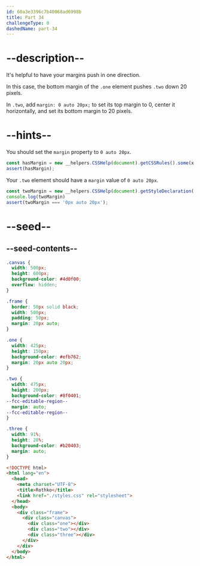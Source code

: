 ```yaml
---
id: 60a3e3396c7b40068ad6998b
title: Part 34
challengeType: 0
dashedName: part-34
---
```


# --description--

It's helpful to have your margins push in one direction.

In this case, the bottom margin of the `.one` element pushes `.two` down 20 pixels.

In `.two`, add `margin: 0 auto 20px;` to set its top margin to 0, center it horizontally, and set its bottom margin to 20 pixels.

# --hints--

You should set the `margin` property to `0 auto 20px`.

```js
const hasMargin = new __helpers.CSSHelp(document).getCSSRules().some(x => x.style.margin === '0px auto 20px');
assert(hasMargin);
```

Your `.two` element should have a `margin` value of `0 auto 20px`.

```js
const twoMargin = new __helpers.CSSHelp(document).getStyleDeclaration('.two').getPropertyValue('margin');
console.log(twoMargin)
assert(twoMargin === '0px auto 20px');
```

# --seed--

## --seed-contents--

```css
.canvas {
  width: 500px;
  height: 600px;
  background-color: #4d0f00;
  overflow: hidden;
}

.frame {
  border: 50px solid black;
  width: 500px;
  padding: 50px;
  margin: 20px auto;
}

.one {
  width: 425px;
  height: 150px;
  background-color: #efb762;
  margin: 20px auto 20px;
}

.two {
  width: 475px;
  height: 200px;
  background-color: #8f0401;
--fcc-editable-region--
  margin: auto;
--fcc-editable-region--
}

.three {
  width: 91%;
  height: 28%;
  background-color: #b20403;
  margin: auto;
}
```

```html
<!DOCTYPE html>
<html lang="en">
  <head>
    <meta charset="UTF-8">
    <title>Rothko</title>
    <link href="./styles.css" rel="stylesheet">
  </head>
  <body>
    <div class="frame">
      <div class="canvas">
        <div class="one"></div>
        <div class="two"></div>
        <div class="three"></div>
      </div>
    </div>
  </body>
</html>
```

